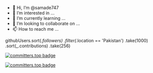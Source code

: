 - 👋 Hi, I’m @samade747
- 👀 I’m interested in ...
- 🌱 I’m currently learning ...
- 💞️ I’m looking to collaborate on ...
- 📫 How to reach me ...

<!---
samade747/samade747 is a ✨ special ✨ repository because its `README.md` (this file) appears on your GitHub profile.
You can click the Preview link to take a look at your changes.
--->
githubUsers.sort(_.followers)
           .filter(_.location == 'Pakistan') 
           .take(1000)
           .sort(_.contributions)
           .take(256)

[![committers.top badge](https://user-badge.committers.top/pakistan/samade747.svg)](https://user-badge.committers.top/pakistan/samade747)

[![committers.top badge](https://org-badge.committers.top/pakistan/samade747.svg)](https://org-badge.committers.top/pakistan/samade747)
